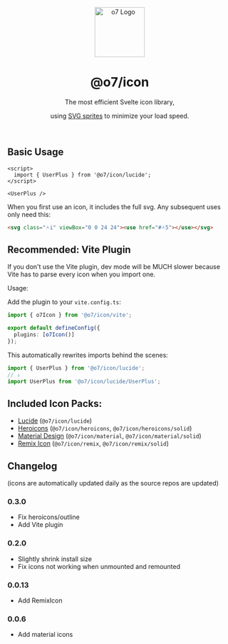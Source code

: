 <p align="center">
  <img src="https://i.postimg.cc/T1Wk3khh/logo.png" width="112" alt="o7 Logo" />
</p>

<h1 align="center">@o7/icon</h1>

<p align="center">The most efficient Svelte icon library,</p>
<p align="center">using <a target="_blank" href="https://developer.mozilla.org/en-US/docs/Web/SVG/Element/use">SVG sprites</a> to minimize your load speed.</p>
<br />

## Basic Usage

<!-- prettier-ignore -->
```svelte
<script>
  import { UserPlus } from '@o7/icon/lucide';
</script>

<UserPlus />
```

When you first use an icon, it includes the full svg. Any subsequent uses only need this:

```html
<svg class="🟃i" viewBox="0 0 24 24"><use href="#🟃5"></use></svg>
```

## Recommended: Vite Plugin

If you don't use the Vite plugin, dev mode will be MUCH slower because Vite has to parse every icon when you import one.

Usage:

Add the plugin to your `vite.config.ts`:

<!-- prettier-ignore -->
```ts
import { o7Icon } from '@o7/icon/vite';

export default defineConfig({
  plugins: [o7Icon()]
});
```

This automatically rewrites imports behind the scenes:

```ts
import { UserPlus } from '@o7/icon/lucide';
// ↓
import UserPlus from '@o7/icon/lucide/UserPlus';
```

## Included Icon Packs:

- [Lucide](https://lucide.dev) (`@o7/icon/lucide`)
- [Heroicons](https://heroicons.com) (`@o7/icon/heroicons`, `@o7/icon/heroicons/solid`)
- [Material Design](https://fonts.google.com/icons) (`@o7/icon/material`, `@o7/icon/material/solid`)
- [Remix Icon](https://remixicon.com) (`@o7/icon/remix`, `@o7/icon/remix/solid`)

## Changelog

(icons are automatically updated daily as the source repos are updated)

### 0.3.0

- Fix heroicons/outline
- Add Vite plugin

### 0.2.0

- Slightly shrink install size
- Fix icons not working when unmounted and remounted

### 0.0.13

- Add RemixIcon

### 0.0.6

- Add material icons

```

```
